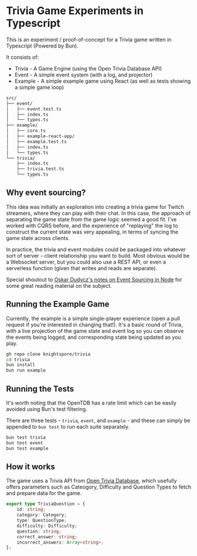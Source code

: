 # Trivia Game Experiments in Typescript

This is an experiment / proof-of-concept for a Trivia game written in Typescript (Powered by Bun). 

It consists of: 

- Trivia - A Game Engine (using the Open Trivia Database API)
- Event - A simple event system (with a log, and projector)
- Example - A simple example game using React (as well as tests showing a simple game loop)

```bash
src/
├── event/
│   ├── event.test.ts
│   ├── index.ts
│   └── types.ts
├── example/
│   ├── core.ts
│   ├── example-react-app/
│   ├── example.test.ts
│   ├── index.ts
│   └── types.ts
└── trivia/
    ├── index.ts
    ├── trivia.test.ts
    └── types.ts
```

## Why event sourcing? 

This idea was initially an exploration into creating a trivia game for Twitch streamers, where they can play with their chat. In this case, the approach of separating the game state from the game logic seemed a good fit. I've worked with CQRS before, and the experience of "replaying" the log to construct the current state was very appealing, in terms of syncing the game state across clients.

In practice, the trivia and event modules could be packaged into whatever sort of server - client relationship you want to build. Most obvious would be a Websocket server, but you could also use a REST API, or even a serverless function (given that writes and reads are separate).

Special shoutout to [Oskar Dudycz's notes on Event Sourcing in Node](https://github.com/oskardudycz/EventSourcing.NodeJS?tab=readme-ov-file#what-is-event) for some great reading material on the subject.

## Running the Example Game

Currently, the example is a simple single-player experience (open a pull request if you're interested in changing that!). It's a basic round of Trivia, with a live projection of the game state and event log so you can observe the events being logged, and corresponding state being updated as you play. 

```bash
gh repo clone knightspore/trivia
cd trivia
bun install
bun run example
```

## Running the Tests

It's worth noting that the OpenTDB has a rate limit which can be easily avoided using Bun's test filtering.

There are three tests - `trivia`, `event`, and `example` - and these can simply be appended to `bun test` to run each suite separately.

```bash
bun test trivia
bun test event
bun test example
```

## How it works

The game uses a Trivia API from [Open Trivia Database](https://opentdb.com/), which usefully offers parameters such as Cateogory, Difficulty and Question Types to fetch and prepare data for the game.

```typescript 
export type TriviaQuestion = {
    id: string;
    category: Category;
    type: QuestionType;
    difficulty: Difficulty;
    question: string;
    correct_answer: string;
    incorrect_answers: Array<string>;
};
```

<!-- TODO Finish -->


